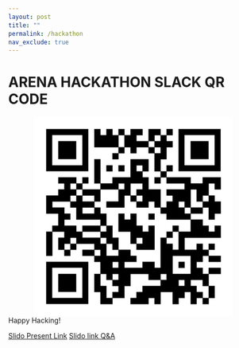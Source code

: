 ```yaml
---
layout: post
title: ""
permalink: /hackathon
nav_exclude: true
---
```


# ARENA HACKATHON SLACK QR CODE
<div class="side-by-side">
    <img src = "/images/misc/hackathonQR.jpg" width=400 height=400>
</div>
Happy Hacking!

[Slido Present Link](https://wall.sli.do/event/72RLEFwcPFAzY5Fux2GVXC/?section=a5aed8a4-d0c9-45e0-8612-9b27fa35a1f9)
[Slido link Q&A](https://app.sli.do/event/72RLEFwcPFAzY5Fux2GVXC/live/questions)

<style>
.side-by-side {
  display: flex;
  justify-content: center;
  gap: 20px; /* Space between images */
}

.side-by-side img {
  max-width: 100%;
  height: auto;
}
</style>